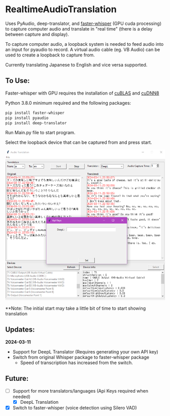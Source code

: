 # RealtimeAudioTranslation
 
Uses PyAudio, deep-translator, and [faster-whisper](https://github.com/SYSTRAN/faster-whisper) (GPU cuda processing) to capture computer audio and translate in "real time" (there is a delay between capture and display).

To capture computer audio, a loopback system is needed to feed audio into an input for pyaudio to record. A virtual audio cable (eg. VB Audio) can be used to create a loopback to capture from.

Currently translating Japanese to English and vice versa supported.

To Use:
----
Faster-whisper with GPU requires the installation of [cuBLAS](https://developer.nvidia.com/cublas) and [cuDNN8](https://developer.nvidia.com/cudnn)

Python 3.8.0 minimum required and the following packages:

```
pip install faster-whisper
pip install pyaudio
pip install deep-translator
```

Run Main.py file to start program. 

Select the loopback device that can be captured from and press start.

![alt text](image.png)

**Note: The initial start may take a little bit of time to start showing translation

Updates:
----
**2024-03-11**
- Support for DeepL Translator (Requires generating your own API key)
- Switch from original Whisper package to faster-whisper package
    - Speed of transcription has increased from the switch.

Future:
----
- [ ] Support for more translators/languages (Api Keys required when needed)
    - [x] DeepL Translation
- [x] Switch to faster-whisper (voice detection using Silero VAD)

